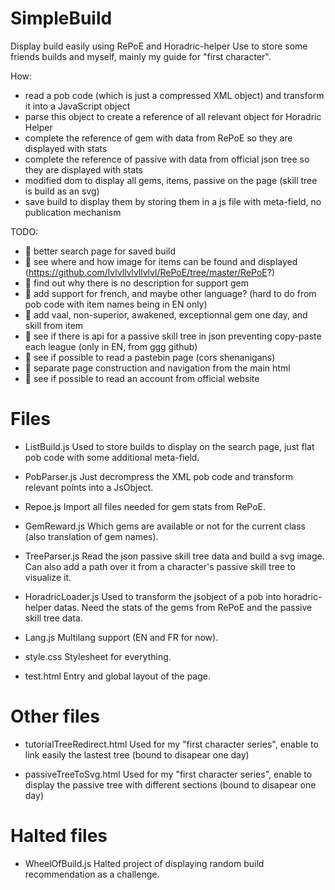 # SimpleBuild

Display build easily using RePoE and Horadric-helper
Use to store some friends builds and myself, mainly my guide for "first character".

How: 
* read a pob code (which is just a compressed XML object) and transform it into a JavaScript object
* parse this object to create a reference of all relevant object for Horadric Helper
* complete the reference of gem with data from RePoE so they are displayed with stats
* complete the reference of passive with data from official json tree so they are displayed with stats
* modified dom to display all gems, items, passive on the page (skill tree is build as an svg)
* save build to display them by storing them in a js file with meta-field, no publication mechanism

TODO:
* :art: better search page for saved build
* :art: see where and how image for items can be found and displayed (https://github.com/lvlvllvlvllvlvl/RePoE/tree/master/RePoE?)
* :art: find out why there is no description for support gem
* :construction: add support for french, and maybe other language? (hard to do from pob code with item names being in EN only)
* :construction: add vaal, non-superior, awakened, exceptionnal gem one day, and skill from item
* 🔧 see if there is api for a passive skill tree in json preventing copy-paste each league (only in EN, from ggg github)
* 🔧 see if possible to read a pastebin page (cors shenanigans)
* 🔧 separate page construction and navigation from the main html
* 🔧 see if possible to read an account from official website

# Files

* ListBuild.js
Used to store builds to display on the search page, just flat pob code with some additional meta-field.

* PobParser.js
Just decrompress the XML pob code and transform relevant points into a JsObject.

* Repoe.js
Import all files needed for gem stats from RePoE.

* GemReward.js
Which gems are available or not for the current class (also translation of gem names).

* TreeParser.js
Read the json passive skill tree data and build a svg image. Can also add a path over it from a character's passive skill tree to visualize it.

* HoradricLoader.js
Used to transform the jsobject of a pob into horadric-helper datas. Need the stats of the gems from RePoE and the passive skill tree data.

* Lang.js
Multilang support (EN and FR for now).

* style.css
Stylesheet for everything.

* test.html
Entry and global layout of the page.

# Other files

* tutorialTreeRedirect.html
Used for my "first character series", enable to link easily the lastest tree (bound to disapear one day)

* passiveTreeToSvg.html
Used for my "first character series", enable to display the passive tree with different sections (bound to disapear one day)

# Halted files

* WheelOfBuild.js
Halted project of displaying random build recommendation as a challenge.
